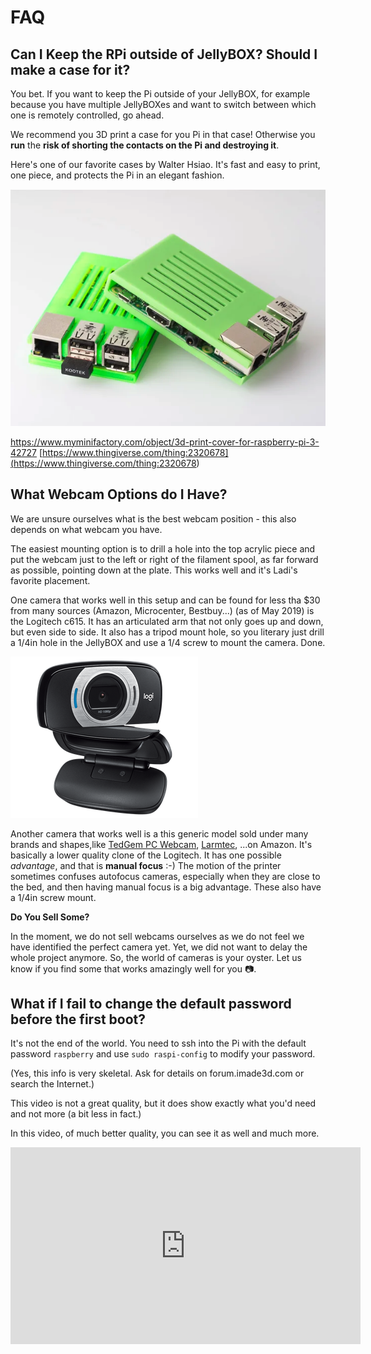 # FAQ

## Can I Keep the RPi outside of JellyBOX? Should I make a case for it?

You bet. If you want to keep the Pi outside of your JellyBOX, for example because you have multiple JellyBOXes and want to switch between which one is remotely controlled, go ahead. 

We recommend you 3D print a case for you Pi in that case! Otherwise you **run** the **risk of shorting the contacts on the Pi and destroying it**.

Here's one of our favorite cases by Walter Hsiao. It's fast and easy to print, one piece, and protects the Pi in an elegant fashion.

![walter-pi3.png](assets/walter-pi3.png)

https://www.myminifactory.com/object/3d-print-cover-for-raspberry-pi-3-42727
[https://www.thingiverse.com/thing:2320678](<https://www.thingiverse.com/thing:2320678>)

## What Webcam Options do I Have?

We are unsure ourselves what is the best webcam position - this also depends on what webcam you have.

The easiest mounting option is to drill a hole into the top acrylic piece and put the webcam just to the left or right of the filament spool, as far forward as possible, pointing down at the plate. This works well and it's Ladi's favorite placement.

One camera that works well in this setup and can be found for less tha $30 from many sources (Amazon, Microcenter, Bestbuy...) (as of May 2019) is the Logitech c615. It has an articulated arm that not only goes up and down, but even side to side. It also has a tripod mount hole, so you literary just drill a 1/4in hole in the JellyBOX and use a 1/4 screw to mount the camera. Done.


![c615.png](assets/c615.png)

Another camera that works well is a this generic model sold under many brands and shapes,like [TedGem PC Webcam](https://www.amazon.com/TedGem-Streaming-Microphone-Widescreen-Conferencing/dp/B07R3KKBPD), [Larmtec](https://www.amazon.com/LARMTEK-Webcam-Computer-Conference-Calling/dp/B07P84DN2K/), ...on Amazon. It's basically a lower quality clone of the Logitech. It has one possible _advantage_, and that is **manual focus** :-) The motion of the printer sometimes confuses autofocus cameras, especially when they are close to the bed, and then having manual focus is a big advantage. These also have a 1/4in screw mount.

**Do You Sell Some?**

In the moment, we do not sell webcams ourselves as we do not feel we have identified the perfect camera yet. Yet, we did not want to delay the whole project anymore. So, the world of cameras is your oyster. Let us know if you find some that works amazingly well for you 📷.

## What if I fail to change the default password before the first boot?
It's not the end of the world. You need to ssh into the Pi with the default password `raspberry` and use `sudo raspi-config` to modify your password.

(Yes, this info is very skeletal. Ask for details on forum.imade3d.com or search the Internet.)

This video is not a great quality, but it does show exactly what you'd need and not more (a bit less in fact.)

In this video, of much better quality, you can see it as well and much more.

<iframe width="560" height="315" src="https://www.youtube.com/embed/MwsxO3ksxm4?start=334" frameborder="0" allow="accelerometer; autoplay; encrypted-media; gyroscope; picture-in-picture" allowfullscreen></iframe>
